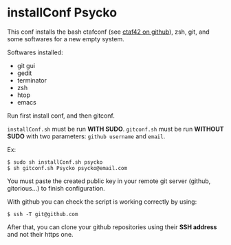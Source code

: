 installConf Psycko
==================

This conf installs the bash ctafconf (see [ctaf42 on github](http://github.com/ctaf42)), zsh, git, and some softwares for a new empty system. 

Softwares installed:

 * git gui
 * gedit
 * terminator
 * zsh
 * htop
 * emacs

Run first install conf, and then gitconf.

`installConf.sh` must be run **WITH SUDO**.
`gitconf.sh` must be run **WITHOUT SUDO** with two parameters: `github username` and `email`.

Ex: 

	$ sudo sh installConf.sh psycko
	$ sh gitconf.sh Psycko psycko@email.com

You must paste the created public key in your remote git server (github, gitorious...) to finish configuration.

With github you can check the script is working correctly by using:

	$ ssh -T git@github.com

After that, you can clone your github repositories using their **SSH address** and not their https one.

